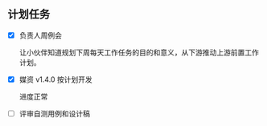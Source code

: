 ## 计划任务

- [x] 负责人周例会

  让小伙伴知道规划下周每天工作任务的目的和意义，从下游推动上游前置工作计划。

- [x] 媒资 v1.4.0 按计划开发

  进度正常

- [ ] 评审自测用例和设计稿
